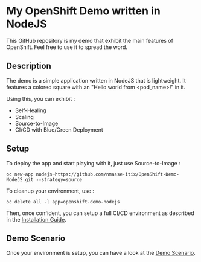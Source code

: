 # My OpenShift Demo written in NodeJS

This GitHub repository is my demo that exhibit the main features of OpenShift.
Feel free to use it to spread the word.

## Description

The demo is a simple application written in NodeJS that is lightweight. It features
a colored square with an "Hello world from <pod_name>!" in it.

Using this, you can exhibit :
 - Self-Healing
 - Scaling
 - Source-to-Image
 - CI/CD with Blue/Green Deployment

## Setup

To deploy the app and start playing with it, just use Source-to-Image :
```
oc new-app nodejs~https://github.com/nmasse-itix/OpenShift-Demo-NodeJS.git --strategy=source
```

To cleanup your environment, use :
```
oc delete all -l app=openshift-demo-nodejs
```

Then, once confident, you can setup a full CI/CD environment as described in the [Installation Guide](doc/INSTALL.md).

## Demo Scenario

Once your environment is setup, you can have a look at the [Demo Scenario](doc/SCENARIO.md).
